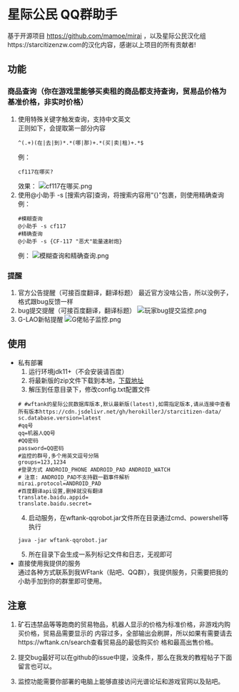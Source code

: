 # 星际公民 QQ群助手
基于开源项目 https://github.com/mamoe/mirai
，以及星际公民汉化组https://starcitizenzw.com的汉化内容，感谢以上项目的所有贡献者!
## 功能
### 商品查询（你在游戏里能够买卖租的商品都支持查询，贸易品价格为基准价格，非实时价格）
1. 使用特殊关键字触发查询，支持中文英文  
   正则如下，会提取第一部分内容
    ```regexp
    ^(.+)(在|去|到)*.*(哪|那)+.*(买|卖|租)+.*$
    ```
   例：
   ```
   cf117在哪买?
   ```
   效果：
   ![cf117在哪买.png](https://vip1.loli.io/2021/03/14/CDcaY4AP5j1MeZg.png)
2. 使用@小助手 -s [搜索内容]查询，将搜索内容用“{}”包裹，则使用精确查询
   例：
   ```
   #模糊查询
   @小助手 -s cf117
   #精确查询
   @小助手 -s {CF-117 "恶犬"能量速射炮}
   ```
   例：
   ![模糊查询和精确查询.png](https://vip2.loli.io/2021/03/14/Ao2eJUHE6CdzZhn.png)
### 提醒
1. 官方公告提醒（可接百度翻译，翻译标题）
   最近官方没啥公告，所以没例子，格式跟bug反馈一样
2. bug提交提醒（可接百度翻译，翻译标题）
   ![玩家bug提交监控.png](https://vip2.loli.io/2021/03/14/u8YVm9t71CQUse4.png)
3. G-LAO新帖提醒
   ![G佬帖子监控.png](https://vip1.loli.io/2021/03/14/uXCKBQxkDGA4sOm.png)
## 使用

- 私有部署
  1. 运行环境jdk11+（不会安装请百度）
  2. 将最新版的zip文件下载到本地，[下载地址](https://1drv.ms/u/s!AprDolSye6dIlJFOb4-j12LgLFf5iw?e=tifffe)
  3. 解压到任意目录下，修改config.txt配置文件
    ```properties
    # #wftank的星际公民数据库版本,默认最新版(latest),如需指定版本,请从连接中查看所有版本https://cdn.jsdelivr.net/gh/herokillerJ/starcitizen-data/
    sc.database.version=latest
    #qq号
    qq=机器人QQ号
    #QQ密码
    password=QQ密码
    #监控的群号,多个用英文逗号分隔
    groups=123,1234
    #登录方式 ANDROID_PHONE ANDROID_PAD ANDROID_WATCH
    # 注意: ANDROID_PAD不支持戳一戳事件解析
    mirai.protocol=ANDROID_PAD
    #百度翻译api设置,删掉就没有翻译
    translate.baidu.appid=
    translate.baidu.secret=
    ```
  4. 启动服务，在wftank-qqrobot.jar文件所在目录通过cmd、powershell等执行
    ```shell
    java -jar wftank-qqrobot.jar
    ```
  5. 所在目录下会生成一系列标记文件和日志，无视即可
- 直接使用我提供的服务  
   通过各种方式联系到我WFtank（贴吧、QQ群），我提供服务，只需要把我的小助手加到你的群里即可使用。
## 注意
1. 矿石违禁品等等跑商的贸易物品，机器人显示的价格为标准价格，非游戏内购买价格，贸易品需要显示的
内容过多，全部输出会刷屏，所以如果有需要请去https://wftank.cn/search查看贸易品的最低购买价
   格和最高出售价格。
   
2. 提交bug最好可以在github的issue中提，没条件，那么在我发的教程帖子下面留言也可以。
3. 监控功能需要你部署的电脑上能够直接访问光谱论坛和游戏官网以及贴吧。
